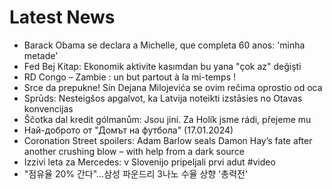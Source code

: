 # Latest News
-  Barack Obama se declara a Michelle, que completa 60 anos: 'minha metade'
-  Fed Bej Kitap: Ekonomik aktivite kasımdan bu yana "çok az" değişti
-  RD Congo – Zambie : un but partout à la mi-temps !
-  Srce da prepukne! Sin Dejana Milojevića se ovim rečima oprostio od oca
-  Sprūds: Nesteigšos apgalvot, ka Latvija noteikti izstāsies no Otavas konvencijas
-  Ščotka dal kredit gólmanům: Jsou jiní. Za Holík jsme rádi, přejeme mu
-  Най-доброто от "Домът на футбола" (17.01.2024)
-  Coronation Street spoilers: Adam Barlow seals Damon Hay’s fate after another crushing blow – with help from a dark source
-  Izzivi leta za Mercedes: v Slovenijo pripeljali prvi adut #video
-  "점유율 20% 간다"…삼성 파운드리 3나노 수율 상향 '총력전'
